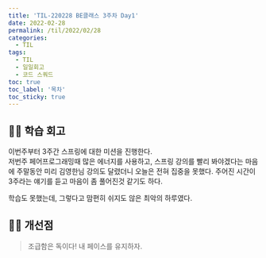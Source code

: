 ```yaml
---
title: 'TIL-220228 BE클래스 3주차 Day1'
date: 2022-02-28
permalink: /til/2022/02/28
categories:
  - TIL
tags:
  - TIL
  - 일일회고
  - 코드 스쿼드
toc: true
toc_label: '목차'
toc_sticky: true
---
```


<!--more-->



## 👨‍💻 학습 회고

이번주부터 3주간 스프링에 대한 미션을 진행한다.  
저번주 페어프로그래밍때 많은 에너지를 사용하고, 스프링 강의를 빨리 봐야겠다는 마음에 주말동안 미리 김영한님 강의도 달렸더니 오늘은 전혀 집중을 못했다.
주어진 시간이 3주라는 얘기를 듣고 마음이 좀 풀어진것 같기도 하다.

학습도 못했는데, 그렇다고 맘편히 쉬지도 않은 최악의 하루였다.

## 💪🏻 개선점

> 조급함은 독이다! 내 페이스를 유지하자.
